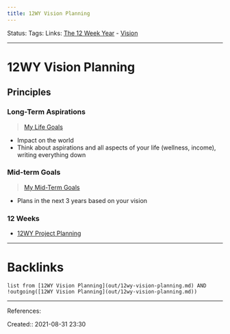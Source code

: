 ```yaml
---
title: 12WY Vision Planning
---
```

Status: 
Tags: 
Links: [The 12 Week Year](out/kindle-highlights/the-12-week-year.md) - [Vision](out/vision.md)
___
# 12WY Vision Planning 
## Principles
### Long-Term Aspirations
> [My Life Goals](out/my-life-goals.md)
- Impact on the world
- Think about aspirations and all aspects of your life (wellness, income), writing everything down
### Mid-term Goals
> [My Mid-Term Goals](out/my-mid-term-goals.md)
- Plans in the next 3 years based on your vision
### 12 Weeks
- [12WY Project Planning](out/12wy-project-planning.md)
___
# Backlinks
```dataview
list from [12WY Vision Planning](out/12wy-vision-planning.md) AND !outgoing([12WY Vision Planning](out/12wy-vision-planning.md))
```
___
References:

Created:: 2021-08-31 23:30
